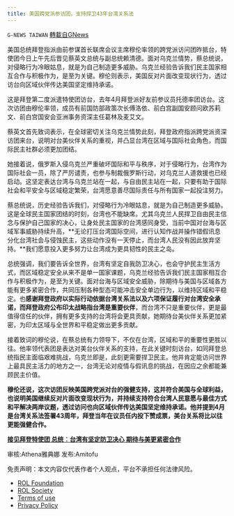 ```yaml
---
title: 美国跨党派参访团，支持捍卫43年台湾关系法
---
```

`G-NEWS TAIWAN` [轉載自GNews](https://gnews.org/zh-hans/2091898/)

美国总统拜登指派由前参谋首长联席会议主席穆伦率领的跨党派访问团昨抵台，特使团今日上午先后晋见蔡英文总统与副总统赖清德。面对乌克兰情势，蔡总统说，对侵略行为冷眼姑息，就是为自己制造更多威胁。乌克兰经验告诉我们民主国家相互合作与积极作为，是至为关键。穆伦则表示，美国反对片面改变现状行为，透过访台向区域伙伴传达美国坚定维持承诺。

这是拜登第二度派遣特使团访台，去年4月拜登派好友前参议员托德率团访台。这次访团由穆伦率领，成员有前国防部政策次长傅洛依、前白宫副国安顾问欧苏莉文、前白宫国安会亚洲事务资深主任葛林及麦艾文。

蔡英文首先致词表示，在全球密切关注乌克兰情势此刻，拜登政府指派跨党派资深访团来台，说明对台美伙伴关系的重视，并凸显台湾在区域与国际社会角色，而国际民主社群必须更加团结。

她接着说，俄罗斯入侵乌克兰严重破坏国际和平与秩序，对于侵略行为，台湾作为国际社会一员，除了严厉谴责，也参与制裁俄罗斯行动，对乌克兰人道救援也已经启动。这坚定表达台湾与乌克兰站在一起，与自由民主站在一起，只要有助于国际社会和平安全与区域稳定繁荣，台湾愿意善尽国际责任与所有国家一起投注努力。

蔡总统说，历史经验告诉我们，对侵略行为冷眼姑息，就是为自己制造更多威胁。这是全球民主国家团结的时刻，台湾也不能缺席。尤其乌克兰人民捍卫自由民主信念与保护自己国家的决心，让身处民主国家的台湾感同身受，当前中国对台海与区域军事威胁持续升高，**无论打压台湾国际空间，进行认知作战并操作错假讯息分化台湾社会与侵蚀民主，这些动作没有一天停止，而台湾人民没有因此放弃坚持。**我们愿意投入更多努力让台湾成为更具韧性的民主之岛。

总统强调，我们要告诉全世界，台湾有坚定自我防卫决心，也会守护民主生活方式，而区域稳定安全从来不是单一国家课题，乌克兰经验告诉我们民主国家相互合作与积极作为，是至为关键。面对台海与区域安全威胁，除期待与美国与区域各方能有更多紧密合作，共同压制各种型态可能冲击安全单边行为，以维持区域和平稳定。也**感谢拜登政府以实际行动依据台湾关系法以及六项保证履行对台湾安全承诺，而拜登政府公布印太战略指台湾是重要伙伴**，而台湾不只是重要伙伴，更是最值得信任的伙伴，拥有更多支持的台湾将会更具贡献，她期待台美伙伴关系更加紧密，为印太区域与全世界和平稳定做出更多贡献。

接着致词的穆伦说，在蔡总统有力领导下，不仅在台湾，区域和平的重要性更胜以往。他率领代表团是表达对美台伙伴关系的支持，在此关键时刻访台，如同拜登总统指民主面临艰难挑战，乌克兰即是，此刻更需要捍卫民主。他并肯定能访问世界上最具民主活力的地方之一，台湾无论对疫情与假讯息的挑战，在因应之余都能兼顾民主价值。

**穆伦还说，这次访团反映美国跨党派对台的强健支持，这并符合美国与全球利益，也说明美国继续反对片面改变现状行为，并持续支持符合台湾人民意愿与最佳方式和平解决两岸议题，透过访问也向区域伙伴传达美国坚定维持承诺。他并提到****4****月是台湾关系法签署****43****周年，拜登当年在议员任内投下赞成票，美台关系将比以往更能强健合作。**

**[接见拜登特使团 总统︰台湾有坚定防卫决心 期待与美更紧密合作](https://news.ltn.com.tw/news/politics/breakingnews/3845642)**

审核:Athena雅典娜 发布:Amitofu

 

免责声明：本文内容仅代表作者个人观点，平台不承担任何法律风险。

- [ROL Foundation](https://rolfoundation.org/)
- [ROL Society](https://rolsociety.org/)
- [Terms of use](https://gnews.org/terms-of-use-3/)
- [Privacy Policy](https://gnews.org/privacy-policy/)
